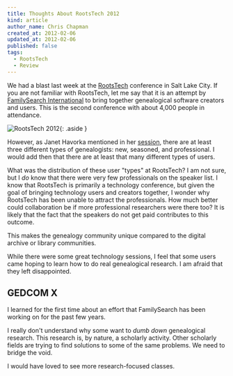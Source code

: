 ```yaml
---
title: Thoughts About RootsTech 2012
kind: article
author_name: Chris Chapman
created_at: 2012-02-06
updated_at: 2012-02-06
published: false
tags:
  - RootsTech
  - Review
---
```


We had a blast last week at the 
[RootsTech](http://rootstech.org/ "rootstech.org") conference in Salt Lake City.
If you are not familiar with RootsTech, let me say that it is an attempt by 
[FamilySearch International](http://familysearch.org "familysearch.org") to 
bring together genealogical software creators and users. This is the second
conference with about 4,000 people in attendance. 

![RootsTech 2012](/images/rootstech.320x480-75.2012.jpg){: .aside }

However, as Janet Havorka mentioned in her
[session](http://rootstech.org/schedule/saturday/TU031 "Advocating Genealogy and Growing the Market: Issues of the New Genealogist"),
there are at least three different types of genealogists: new, seasoned, and 
professional. I would add then that there are at least that many different types of
users. 

What was the distribution of these user "types" at RootsTech? I am not sure,
but I *do* know that there were very few professionals on the speaker list. I
know that RootsTech is primarily a technology conference, but given the goal of
bringing technology users and creators together, I wonder why RootsTech has
been unable to attract the professionals. How much better could collaboration
be if more professional researchers were there too? It is likely that the fact
that the speakers do not get paid contributes to this outcome.

This makes the genealogy community unique compared to the digital
archive or library communities.

While there were some great technology sessions, I feel that some users came
hoping to learn how to do real genealogical research. I am afraid that they left
disappointed.

GEDCOM X
--------

I learned for the first time about an effort that FamilySearch has been working
on for the past few years. 

I really don't understand why some want to _dumb down_ genealogical research.
This research is, by nature, a scholarly activity. Other scholarly fields are
trying to find solutions to some of the same problems. We need to bridge the
void.

I would have loved to see more research-focused classes. 
